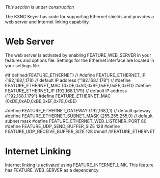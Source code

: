 _This section is under construction_

The K3NG Keyer has code for supporting Ethernet shields and provides a web server and Internet linking capability.

# Web Server

The web server is activated by enabling FEATURE_WEB_SERVER in your features and options file.  Settings for the Ethernet interface are located in your settings file.

#if defined(FEATURE_ETHERNET)
  // #define FEATURE_ETHERNET_IP {192,168,1,178}                      // default IP address ("192.168.1.178")
  // #define FEATURE_ETHERNET_MAC {0xDE,0xAD,0xBE,0xEF,0xFE,0xED}
  #define FEATURE_ETHERNET_IP {192,168,1,179}                      // default IP address ("192.168.1.179")
  #define FEATURE_ETHERNET_MAC {0xDE,0xAD,0xBE,0xEF,0xFE,0xEE}

  #define FEATURE_ETHERNET_GATEWAY {192,168,1,1}                   // default gateway
  #define FEATURE_ETHERNET_SUBNET_MASK {255,255,255,0}                  // default subnet mask
  #define FEATURE_ETHERNET_WEB_LISTENER_PORT 80
  #define FEATURE_UDP_SEND_BUFFER_SIZE 128
  #define FEATURE_UDP_RECEIVE_BUFFER_SIZE 128
#endif //FEATURE_ETHERNET



# Internet Linking

Internet linking is activated using FEATURE_INTERNET_LINK.  This feature has FEATURE_WEB_SERVER as a dependency.





